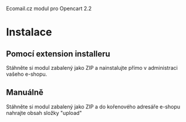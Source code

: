 Ecomail.cz modul pro Opencart 2.2

# Instalace

## Pomocí extension installeru

Stáhněte si modul zabalený jako ZIP a nainstalujte přímo v administraci vašeho e-shopu.

## Manuálně

Stáhněte si modul zabalený jako ZIP a do kořenového adresáře e-shopu nahrajte obsah složky "upload"
